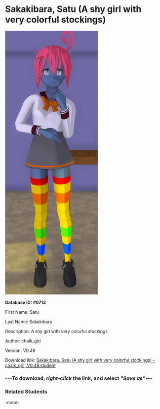 # Sakakibara, Satu (A shy girl with very colorful stockings)

<img src="../../Files/Images/Sakakibara, Satu (A shy girl with very colorful stockings).png" title="Sakakibara, Satu (A shy girl with very colorful stockings) - chalk_girl, V0.49">

**Database ID: #0713**

First Name: Satu

Last Name: Sakakibara

Description: A shy girl with very colorful stockings

Author: chalk_girl

Version: V0.49

Download link: <a href="https://raw.githubusercontent.com/Arbiter1223/Daigaku-Gurashi-Custom-Students/master/Files/Student%20Files/Sakakibara%2C%20Satu%20(A%20shy%20girl%20with%20very%20colorful%20stockings)%20-%20chalk_girl%2C%20V0.49.student">Sakakibara, Satu (A shy girl with very colorful stockings) - chalk_girl, V0.49.student</a>

### ---**To download, _right-click_ the link, and select _"Save as"_**---

### Related Students

-none-
